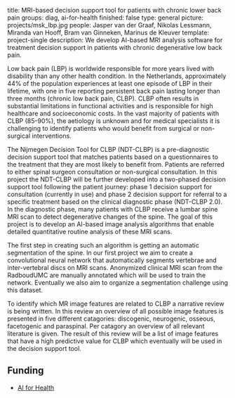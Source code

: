 title: MRI-based decision support tool for patients with chronic lower back pain
groups: diag, ai-for-health
finished: false
type: general
picture: projects/msk_lbp.jpg
people: Jasper van der Graaf, Nikolas Lessmann, Miranda van Hooff, Bram van Ginneken, Marinus de Kleuver 
template: project-single
description: We develop AI-based MRI analysis software for treatment decision support in patients with chronic degenerative low back pain.

Low back pain (LBP) is worldwide responsible for more years lived with disability than any other health condition. In the Netherlands, approximately 44% of the population experiences at least one episode of LBP in their lifetime, with one in five reporting persistent back pain lasting longer than three months (chronic low back pain, CLBP). CLBP often results in substantial limitations in functional activities and is responsible for high healthcare and socioeconomic costs. In the vast majority of patients with CLBP (85-90%), the aetiology is unknown and for medical specialists it is challenging to identify patients who would benefit from surgical or non-surgical interventions.

The Nijmegen Decision Tool for CLBP (NDT-CLBP) is a pre-diagnostic decision support tool that matches patients based on a questionnaires to the treatment that they are most likely to benefit from. Patients are referred to either spinal surgeon consultation or non-surgical consultation. In this project the NDT-CLBP will be further developed into a two-phased decision support tool following the patient journey: phase 1 decision support for consultation (currently in use) and phase 2 decision support for referral to a specific treatment based on the clinical diagnostic phase (NDT-CLBP 2.0). In the diagnostic phase, many patients with CLBP receive a lumbar spine MRI scan to detect degenerative changes of the spine. The goal of this project is to develop an AI-based image analysis algorithms that enable detailed quantitative routine analysis of these MRI scans.

The first step in creating such an algorithm is getting an automatic segmentation of the spine. In our first project we aim to create a convolutional neural network that automatically segments vertebrae and inter-vertebral discs on MRI scans. Anonymized clinical MRI scan from the RadboudUMC are manually annotated which will be used to train the network. Eventually we also aim to organize a segmentation challenge using this dataset. 

To identify which MR image features are related to CLBP a narrative review is being written. In this review an overview of all possible image features is presented in five different catagories: discogenic, neurogenic, osseous, facetogenic and paraspinal. Per catagory an overview of all relevant literature is given. The result of this review will be a list of image features that have a high predictive value for CLBP which eventually will be used in the decision support tool. 

## Funding
* [AI for Health](https://www.ai-for-health.nl/)
